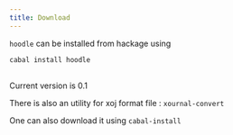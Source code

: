 ```yaml
---
title: Download
---
```


<code>hoodle</code> can be installed from hackage using

<pre><code>cabal install hoodle
 </code>  </pre> 


Current version is 0.1

There is also an utility for xoj format file : <code>xournal-convert</code>

One can also download it using <code>cabal-install</code>



